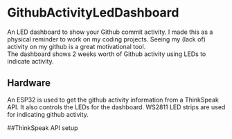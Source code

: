 # GithubActivityLedDashboard
An LED dashboard to show your Github commit activity. I made this as a physical reminder to work on my coding projects. Seeing my (lack of) activity on my github is a great motivational tool.  
The dashboard shows 2 weeks worth of Github activity using LEDs to indicate activity. 

## Hardware
An ESP32 is used to get the github activity information from a ThinkSpeak API. It also controls the LEDs for the dashboard.
WS2811 LED strips are used for indicating github activity.

##ThinkSpeak API setup
